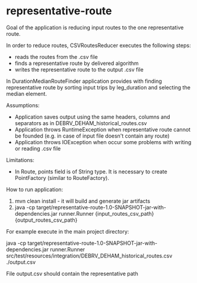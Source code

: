# representative-route

Goal of the application is reducing input routes to the one representative route.

In order to reduce routes, CSVRoutesReducer executes the following steps:

- reads the routes from the .csv file
- finds a representative route by delivered algorithm
- writes the representative route to the output .csv file

In DurationMedianRouteFinder application provides with finding representative route by sorting input trips by leg_duration 
and selecting the median element.

Assumptions:

- Application saves output using the same headers, columns and separators as in DEBRV_DEHAM_historical_routes.csv
- Application throws RuntimeException when representative route cannot be founded (e.g. in case of input file doesn't
  contain any route)
- Application throws IOException when occur some problems with writing or reading .csv file

Limitations:

- In Route, points field is of String type. It is necessary to create PointFactory (similar to RouteFactory).

How to run application:

1. mvn clean install - it will build and generate jar artifacts
2. java -cp target/representative-route-1.0-SNAPSHOT-jar-with-dependencies.jar runner.Runner {input_routes_csv_path} {output_routes_csv_path}

For example execute in the main project directory:

java -cp target/representative-route-1.0-SNAPSHOT-jar-with-dependencies.jar runner.Runner src/test/resources/integration/DEBRV_DEHAM_historical_routes.csv ./output.csv

File output.csv should contain the representative path